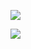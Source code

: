 ![](http://github-profile-summary-cards.vercel.app/api/cards/profile-details?username=ottohellwig&theme=graywhite) 
 
![](http://github-profile-summary-cards.vercel.app/api/cards/stats?username=ottohellwig&theme=graywhite) 
